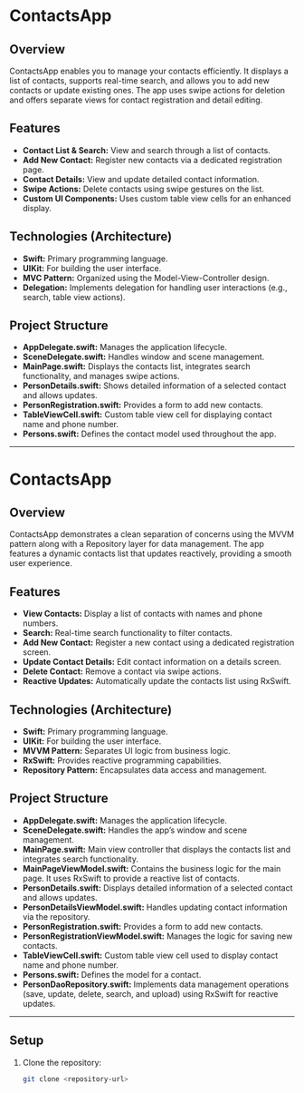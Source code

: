 # ContactsApp

## Overview
ContactsApp enables you to manage your contacts efficiently. It displays a list of contacts, supports real-time search, and allows you to add new contacts or update existing ones. The app uses swipe actions for deletion and offers separate views for contact registration and detail editing.

## Features
- **Contact List & Search:** View and search through a list of contacts.
- **Add New Contact:** Register new contacts via a dedicated registration page.
- **Contact Details:** View and update detailed contact information.
- **Swipe Actions:** Delete contacts using swipe gestures on the list.
- **Custom UI Components:** Uses custom table view cells for an enhanced display.

## Technologies (Architecture)
- **Swift:** Primary programming language.
- **UIKit:** For building the user interface.
- **MVC Pattern:** Organized using the Model-View-Controller design.
- **Delegation:** Implements delegation for handling user interactions (e.g., search, table view actions).

## Project Structure
- **AppDelegate.swift:** Manages the application lifecycle.
- **SceneDelegate.swift:** Handles window and scene management.
- **MainPage.swift:** Displays the contacts list, integrates search functionality, and manages swipe actions.
- **PersonDetails.swift:** Shows detailed information of a selected contact and allows updates.
- **PersonRegistration.swift:** Provides a form to add new contacts.
- **TableViewCell.swift:** Custom table view cell for displaying contact name and phone number.
- **Persons.swift:** Defines the contact model used throughout the app.

----------------------------------------------------------------------------------------------------------------

# ContactsApp

## Overview
ContactsApp demonstrates a clean separation of concerns using the MVVM pattern along with a Repository layer for data management. The app features a dynamic contacts list that updates reactively, providing a smooth user experience.

## Features
- **View Contacts:** Display a list of contacts with names and phone numbers.
- **Search:** Real-time search functionality to filter contacts.
- **Add New Contact:** Register a new contact using a dedicated registration screen.
- **Update Contact Details:** Edit contact information on a details screen.
- **Delete Contact:** Remove a contact via swipe actions.
- **Reactive Updates:** Automatically update the contacts list using RxSwift.

## Technologies (Architecture)
- **Swift:** Primary programming language.
- **UIKit:** For building the user interface.
- **MVVM Pattern:** Separates UI logic from business logic.
- **RxSwift:** Provides reactive programming capabilities.
- **Repository Pattern:** Encapsulates data access and management.

## Project Structure
- **AppDelegate.swift:** Manages the application lifecycle.
- **SceneDelegate.swift:** Handles the app’s window and scene management.
- **MainPage.swift:** Main view controller that displays the contacts list and integrates search functionality.
- **MainPageViewModel.swift:** Contains the business logic for the main page. It uses RxSwift to provide a reactive list of contacts.
- **PersonDetails.swift:** Displays detailed information of a selected contact and allows updates.
- **PersonDetailsViewModel.swift:** Handles updating contact information via the repository.
- **PersonRegistration.swift:** Provides a form to add new contacts.
- **PersonRegistrationViewModel.swift:** Manages the logic for saving new contacts.
- **TableViewCell.swift:** Custom table view cell used to display contact name and phone number.
- **Persons.swift:** Defines the model for a contact.
- **PersonDaoRepository.swift:** Implements data management operations (save, update, delete, search, and upload) using RxSwift for reactive updates.

----------------------------------------------------------------------------------------------------------------

## Setup
1. Clone the repository:
   ```bash
   git clone <repository-url>
